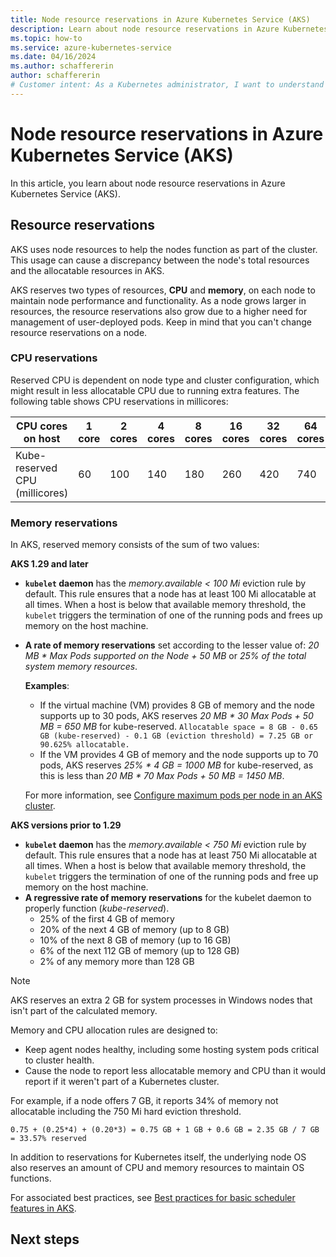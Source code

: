 ```yaml
---
title: Node resource reservations in Azure Kubernetes Service (AKS)
description: Learn about node resource reservations in Azure Kubernetes Service (AKS).
ms.topic: how-to
ms.service: azure-kubernetes-service
ms.date: 04/16/2024
ms.author: schaffererin
author: schaffererin
# Customer intent: As a Kubernetes administrator, I want to understand node resource reservations in Azure Kubernetes Service, so that I can effectively manage resource allocation and optimize the performance of my clusters.
---
```


# Node resource reservations in Azure Kubernetes Service (AKS)

In this article, you learn about node resource reservations in Azure Kubernetes Service (AKS).

## Resource reservations

AKS uses node resources to help the nodes function as part of the cluster. This usage can cause a discrepancy between the node's total resources and the allocatable resources in AKS.

AKS reserves two types of resources, **CPU** and **memory**, on each node to maintain node performance and functionality. As a node grows larger in resources, the resource reservations also grow due to a higher need for management of user-deployed pods. Keep in mind that you can't change resource reservations on a node.

### CPU reservations

Reserved CPU is dependent on node type and cluster configuration, which might result in less allocatable CPU due to running extra features. The following table shows CPU reservations in millicores:

| CPU cores on host | 1 core | 2 cores | 4 cores | 8 cores | 16 cores | 32 cores | 64 cores |
| ----------------- | ------ | ------- | ------- | ------- | -------- | -------- | -------- |
| Kube-reserved CPU (millicores) | 60 | 100 | 140 | 180 | 260 | 420 | 740 |

### Memory reservations

In AKS, reserved memory consists of the sum of two values:

**AKS 1.29 and later**

* **`kubelet` daemon** has the *memory.available < 100 Mi* eviction rule by default. This rule ensures that a node has at least 100 Mi allocatable at all times. When a host is below that available memory threshold, the `kubelet` triggers the termination of one of the running pods and frees up memory on the host machine.
* **A rate of memory reservations** set according to the lesser value of: *20 MB * Max Pods supported on the Node + 50 MB* or *25% of the total system memory resources*.

    **Examples**:
    * If the virtual machine (VM) provides 8 GB of memory and the node supports up to 30 pods, AKS reserves *20 MB * 30 Max Pods + 50 MB = 650 MB* for kube-reserved. `Allocatable space = 8 GB - 0.65 GB (kube-reserved) - 0.1 GB (eviction threshold) = 7.25 GB or 90.625% allocatable.`
    * If the VM provides 4 GB of memory and the node supports up to 70 pods, AKS reserves *25% * 4 GB = 1000 MB* for kube-reserved, as this is less than *20 MB * 70 Max Pods + 50 MB = 1450 MB*.

    For more information, see [Configure maximum pods per node in an AKS cluster][maximum-pods].

**AKS versions prior to 1.29**

* **`kubelet` daemon** has the *memory.available < 750 Mi* eviction rule by default. This rule ensures that a node has at least 750 Mi allocatable at all times. When a host is below that available memory threshold, the `kubelet` triggers the termination of one of the running pods and free up memory on the host machine.
* **A regressive rate of memory reservations** for the kubelet daemon to properly function (*kube-reserved*).
    * 25% of the first 4 GB of memory
    * 20% of the next 4 GB of memory (up to 8 GB)
    * 10% of the next 8 GB of memory (up to 16 GB)
    * 6% of the next 112 GB of memory (up to 128 GB)
    * 2% of any memory more than 128 GB

> [!NOTE]
> AKS reserves an extra 2 GB for system processes in Windows nodes that isn't part of the calculated memory.

Memory and CPU allocation rules are designed to:

* Keep agent nodes healthy, including some hosting system pods critical to cluster health.
* Cause the node to report less allocatable memory and CPU than it would report if it weren't part of a Kubernetes cluster.

For example, if a node offers 7 GB, it reports 34% of memory not allocatable including the 750 Mi hard eviction threshold.

`0.75 + (0.25*4) + (0.20*3) = 0.75 GB + 1 GB + 0.6 GB = 2.35 GB / 7 GB = 33.57% reserved`

In addition to reservations for Kubernetes itself, the underlying node OS also reserves an amount of CPU and memory resources to maintain OS functions.

For associated best practices, see [Best practices for basic scheduler features in AKS][operator-best-practices-scheduler].

## Next steps

<!---LINKS--->
[operator-best-practices-scheduler]: operator-best-practices-scheduler.md
[maximum-pods]: concepts-network-ip-address-planning.md#maximum-pods-per-node
